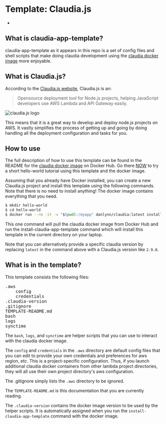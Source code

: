 # Template: Claudia.js

-

## What is claudia-app-template?

claudia-app-template as it appears in this repo is a set of config files and shell scripts that make doing claudia development using the [claudia docker image](https://hub.docker.com/r/danlynn/claudia/) more enjoyable.

## What is Claudia.js?

According to the [Claudia.js website](https://www.claudiajs.com), Claudia.js is an:

> Opensource deployment tool for Node.js projects, helping JavaScript developers use AWS Lambda and API Gateway easily.

![claudia.js logo](https://raw.githubusercontent.com/danlynn/claudia/master/claudiajs.png)

This means that it is a great way to develop and deploy node.js projects on AWS.  It vastly simplifies the process of getting up and going by doing handling all the deployment configuration and tasks for you.

## How to use

The full description of how to use this template can be found in the README for the [claudia docker image](https://hub.docker.com/r/danlynn/claudia/) on Docker Hub.  Go there [NOW](https://hub.docker.com/r/danlynn/claudia/) to try a short hello-world tutorial using this template and the docker image.

Assuming that you already have Docker installed, you can create a new Claudia.js project and install this template using the following commands.  Note that there is no need to install anything!  The docker image contains everything that you need.

```bash
$ mkdir hello-world
$ cd hello-world
$ docker run --rm -it -v "$(pwd):/myapp" danlynn/claudia:latest install-claudia-app-template
```

This one command will pull the claudia docker image from Docker Hub and run the install-claudia-app-template command which will install this template in the current directory on your laptop.

Note that you can alternatively provide a specific claudia version by replacing `latest` in the command above with a Claudia.js version like `2.9.0`.

## What is in the template?

This template consists the following files:

<pre>
.aws
    config
    credentials
.claudia-version
.gitignore
TEMPLATE-README.md
bash
logs
synctime
</pre>

The `bash`, `logs`, and `synctime` are helper scripts that you can use to interact with the claudia docker image.

The `config` and `credentials` in the `.aws` directory are default config files that you can edit to provide your own credentials and preferences for aws region, etc.  This is a project-specific configuration.  Thus, if you launch additional claudia docker containers from other lambda project directories, they will all use their own project directory's aws configuration.

The .gitignore simply lists the `.aws` directory to be ignored.

The `TEMPLATE-README.md` is this documentation that you are currently reading.

The `.claudia-version` contains the docker image version to be used by the helper scripts.  It is automatically assigned when you run the `install-claudia-app-template` command with the docker image.

